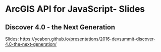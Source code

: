 # ArcGIS API for JavaScript- Slides
## Discover 4.0 - the Next Generation

Slides: https://ycabon.github.io/presentations/2016-devsummit-discover-4.0-the-next-generation/